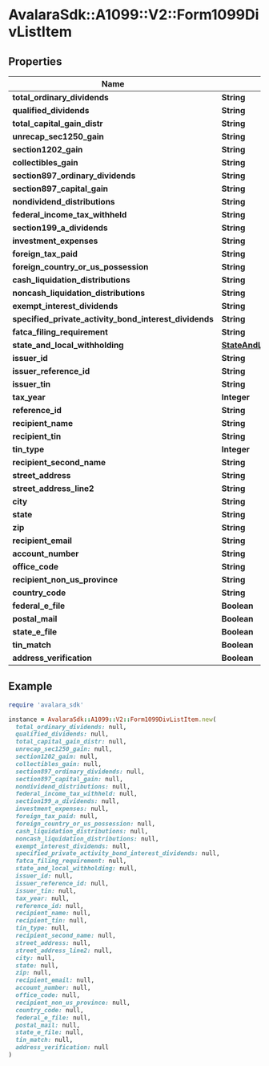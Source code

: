 # AvalaraSdk::A1099::V2::Form1099DivListItem

## Properties

| Name | Type | Description | Notes |
| ---- | ---- | ----------- | ----- |
| **total_ordinary_dividends** | **String** |  | [optional] |
| **qualified_dividends** | **String** |  | [optional] |
| **total_capital_gain_distr** | **String** |  | [optional] |
| **unrecap_sec1250_gain** | **String** |  | [optional] |
| **section1202_gain** | **String** |  | [optional] |
| **collectibles_gain** | **String** |  | [optional] |
| **section897_ordinary_dividends** | **String** |  | [optional] |
| **section897_capital_gain** | **String** |  | [optional] |
| **nondividend_distributions** | **String** |  | [optional] |
| **federal_income_tax_withheld** | **String** |  | [optional] |
| **section199_a_dividends** | **String** |  | [optional] |
| **investment_expenses** | **String** |  | [optional] |
| **foreign_tax_paid** | **String** |  | [optional] |
| **foreign_country_or_us_possession** | **String** |  | [optional] |
| **cash_liquidation_distributions** | **String** |  | [optional] |
| **noncash_liquidation_distributions** | **String** |  | [optional] |
| **exempt_interest_dividends** | **String** |  | [optional] |
| **specified_private_activity_bond_interest_dividends** | **String** |  | [optional] |
| **fatca_filing_requirement** | **String** |  | [optional] |
| **state_and_local_withholding** | [**StateAndLocalWithholding**](StateAndLocalWithholding.md) |  | [optional] |
| **issuer_id** | **String** |  | [optional] |
| **issuer_reference_id** | **String** |  | [optional] |
| **issuer_tin** | **String** |  | [optional] |
| **tax_year** | **Integer** |  | [optional] |
| **reference_id** | **String** |  | [optional] |
| **recipient_name** | **String** |  | [optional] |
| **recipient_tin** | **String** |  | [optional] |
| **tin_type** | **Integer** |  | [optional] |
| **recipient_second_name** | **String** |  | [optional] |
| **street_address** | **String** |  | [optional] |
| **street_address_line2** | **String** |  | [optional] |
| **city** | **String** |  | [optional] |
| **state** | **String** |  | [optional] |
| **zip** | **String** |  | [optional] |
| **recipient_email** | **String** |  | [optional] |
| **account_number** | **String** |  | [optional] |
| **office_code** | **String** |  | [optional] |
| **recipient_non_us_province** | **String** |  | [optional] |
| **country_code** | **String** |  | [optional] |
| **federal_e_file** | **Boolean** |  | [optional] |
| **postal_mail** | **Boolean** |  | [optional] |
| **state_e_file** | **Boolean** |  | [optional] |
| **tin_match** | **Boolean** |  | [optional] |
| **address_verification** | **Boolean** |  | [optional] |

## Example

```ruby
require 'avalara_sdk'

instance = AvalaraSdk::A1099::V2::Form1099DivListItem.new(
  total_ordinary_dividends: null,
  qualified_dividends: null,
  total_capital_gain_distr: null,
  unrecap_sec1250_gain: null,
  section1202_gain: null,
  collectibles_gain: null,
  section897_ordinary_dividends: null,
  section897_capital_gain: null,
  nondividend_distributions: null,
  federal_income_tax_withheld: null,
  section199_a_dividends: null,
  investment_expenses: null,
  foreign_tax_paid: null,
  foreign_country_or_us_possession: null,
  cash_liquidation_distributions: null,
  noncash_liquidation_distributions: null,
  exempt_interest_dividends: null,
  specified_private_activity_bond_interest_dividends: null,
  fatca_filing_requirement: null,
  state_and_local_withholding: null,
  issuer_id: null,
  issuer_reference_id: null,
  issuer_tin: null,
  tax_year: null,
  reference_id: null,
  recipient_name: null,
  recipient_tin: null,
  tin_type: null,
  recipient_second_name: null,
  street_address: null,
  street_address_line2: null,
  city: null,
  state: null,
  zip: null,
  recipient_email: null,
  account_number: null,
  office_code: null,
  recipient_non_us_province: null,
  country_code: null,
  federal_e_file: null,
  postal_mail: null,
  state_e_file: null,
  tin_match: null,
  address_verification: null
)
```

